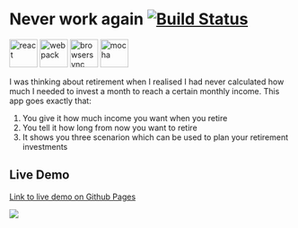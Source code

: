 # Never work again [![Build Status](https://travis-ci.org/actuallymentor/never-work-again.svg?branch=master)](https://travis-ci.org/actuallymentor/never-work-again)

<img height="50px" alt="react" src="http://i.imgur.com/D19TgT8.png" />
<img height="50px" alt="webpack" src="http://i.imgur.com/ZtANAeL.png" />
<img height="50px" alt="browsersync" src="http://i.imgur.com/L5peje9.png" />
<img height="50px" alt="mocha" src="http://i.imgur.com/yo9d9Qe.png" />

I was thinking about retirement when I realised I had never calculated how much I needed to invest a month to reach a certain monthly income. This app goes exactly that:

1. You give it how much income you want when you retire
2. You tell it how long from now you want to retire
3. It shows you three scenarion which can be used to plan your retirement investments

## Live Demo

[Link to live demo on Github Pages]( https://actuallymentor.github.io/never-work-again/ )

<a href="https://actuallymentor.github.io/never-work-again/"><img style="max-width: 100%;" src="http://i.imgur.com/gCrt85g.png" /></a>
